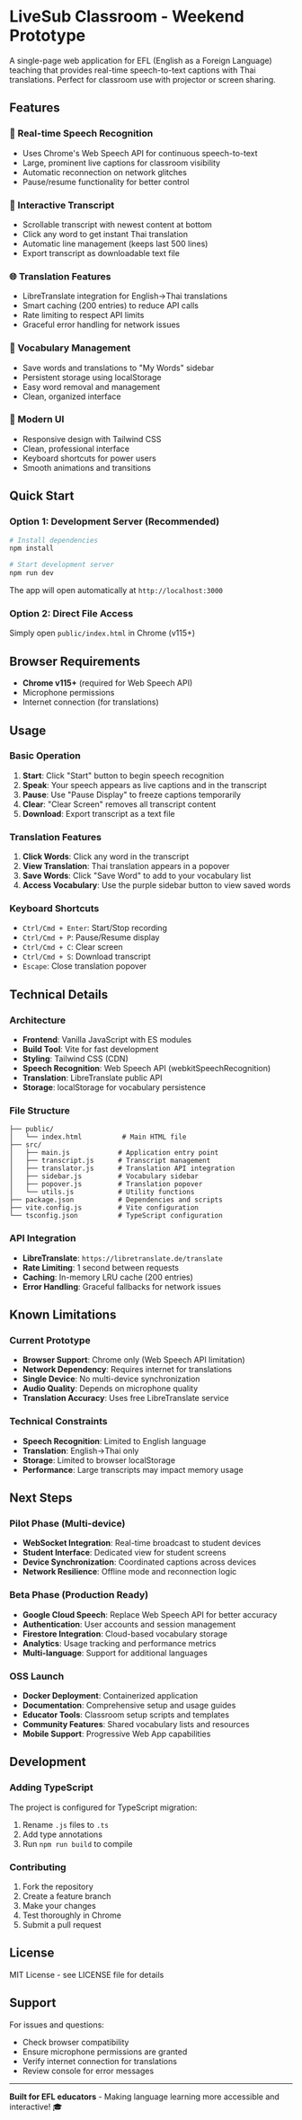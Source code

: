 # LiveSub Classroom - Weekend Prototype

A single-page web application for EFL (English as a Foreign Language) teaching that provides real-time speech-to-text captions with Thai translations. Perfect for classroom use with projector or screen sharing.

## Features

### 🎤 Real-time Speech Recognition
- Uses Chrome's Web Speech API for continuous speech-to-text
- Large, prominent live captions for classroom visibility
- Automatic reconnection on network glitches
- Pause/resume functionality for better control

### 📝 Interactive Transcript
- Scrollable transcript with newest content at bottom
- Click any word to get instant Thai translation
- Automatic line management (keeps last 500 lines)
- Export transcript as downloadable text file

### 🌐 Translation Features
- LibreTranslate integration for English→Thai translations
- Smart caching (200 entries) to reduce API calls
- Rate limiting to respect API limits
- Graceful error handling for network issues

### 💾 Vocabulary Management
- Save words and translations to "My Words" sidebar
- Persistent storage using localStorage
- Easy word removal and management
- Clean, organized interface

### 🎨 Modern UI
- Responsive design with Tailwind CSS
- Clean, professional interface
- Keyboard shortcuts for power users
- Smooth animations and transitions

## Quick Start

### Option 1: Development Server (Recommended)
```bash
# Install dependencies
npm install

# Start development server
npm run dev
```

The app will open automatically at `http://localhost:3000`

### Option 2: Direct File Access
Simply open `public/index.html` in Chrome (v115+)

## Browser Requirements

- **Chrome v115+** (required for Web Speech API)
- Microphone permissions
- Internet connection (for translations)

## Usage

### Basic Operation
1. **Start**: Click "Start" button to begin speech recognition
2. **Speak**: Your speech appears as live captions and in the transcript
3. **Pause**: Use "Pause Display" to freeze captions temporarily
4. **Clear**: "Clear Screen" removes all transcript content
5. **Download**: Export transcript as a text file

### Translation Features
1. **Click Words**: Click any word in the transcript
2. **View Translation**: Thai translation appears in a popover
3. **Save Words**: Click "Save Word" to add to your vocabulary list
4. **Access Vocabulary**: Use the purple sidebar button to view saved words

### Keyboard Shortcuts
- `Ctrl/Cmd + Enter`: Start/Stop recording
- `Ctrl/Cmd + P`: Pause/Resume display
- `Ctrl/Cmd + C`: Clear screen
- `Ctrl/Cmd + S`: Download transcript
- `Escape`: Close translation popover

## Technical Details

### Architecture
- **Frontend**: Vanilla JavaScript with ES modules
- **Build Tool**: Vite for fast development
- **Styling**: Tailwind CSS (CDN)
- **Speech Recognition**: Web Speech API (webkitSpeechRecognition)
- **Translation**: LibreTranslate public API
- **Storage**: localStorage for vocabulary persistence

### File Structure
```
├── public/
│   └── index.html          # Main HTML file
├── src/
│   ├── main.js            # Application entry point
│   ├── transcript.js      # Transcript management
│   ├── translator.js      # Translation API integration
│   ├── sidebar.js         # Vocabulary sidebar
│   ├── popover.js         # Translation popover
│   └── utils.js           # Utility functions
├── package.json           # Dependencies and scripts
├── vite.config.js         # Vite configuration
└── tsconfig.json          # TypeScript configuration
```

### API Integration
- **LibreTranslate**: `https://libretranslate.de/translate`
- **Rate Limiting**: 1 second between requests
- **Caching**: In-memory LRU cache (200 entries)
- **Error Handling**: Graceful fallbacks for network issues

## Known Limitations

### Current Prototype
- **Browser Support**: Chrome only (Web Speech API limitation)
- **Network Dependency**: Requires internet for translations
- **Single Device**: No multi-device synchronization
- **Audio Quality**: Depends on microphone quality
- **Translation Accuracy**: Uses free LibreTranslate service

### Technical Constraints
- **Speech Recognition**: Limited to English language
- **Translation**: English→Thai only
- **Storage**: Limited to browser localStorage
- **Performance**: Large transcripts may impact memory usage

## Next Steps

### Pilot Phase (Multi-device)
- **WebSocket Integration**: Real-time broadcast to student devices
- **Student Interface**: Dedicated view for student screens
- **Device Synchronization**: Coordinated captions across devices
- **Network Resilience**: Offline mode and reconnection logic

### Beta Phase (Production Ready)
- **Google Cloud Speech**: Replace Web Speech API for better accuracy
- **Authentication**: User accounts and session management
- **Firestore Integration**: Cloud-based vocabulary storage
- **Analytics**: Usage tracking and performance metrics
- **Multi-language**: Support for additional languages

### OSS Launch
- **Docker Deployment**: Containerized application
- **Documentation**: Comprehensive setup and usage guides
- **Educator Tools**: Classroom setup scripts and templates
- **Community Features**: Shared vocabulary lists and resources
- **Mobile Support**: Progressive Web App capabilities

## Development

### Adding TypeScript
The project is configured for TypeScript migration:
1. Rename `.js` files to `.ts`
2. Add type annotations
3. Run `npm run build` to compile

### Contributing
1. Fork the repository
2. Create a feature branch
3. Make your changes
4. Test thoroughly in Chrome
5. Submit a pull request

## License

MIT License - see LICENSE file for details

## Support

For issues and questions:
- Check browser compatibility
- Ensure microphone permissions are granted
- Verify internet connection for translations
- Review console for error messages

---

**Built for EFL educators** - Making language learning more accessible and interactive! 🎓 